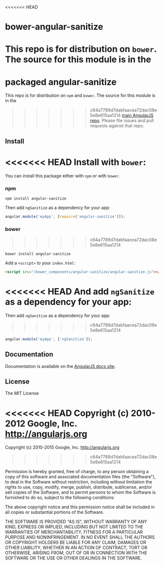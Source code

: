 <<<<<<< HEAD
# bower-angular-sanitize

This repo is for distribution on `bower`. The source for this module is in the
=======
# packaged angular-sanitize

This repo is for distribution on `npm` and `bower`. The source for this module is in the
>>>>>>> c64a7789d7dabfaacea72dac08e5e8e615aa1214
[main AngularJS repo](https://github.com/angular/angular.js/tree/master/src/ngSanitize).
Please file issues and pull requests against that repo.

## Install

<<<<<<< HEAD
Install with `bower`:
=======
You can install this package either with `npm` or with `bower`.

### npm

```shell
npm install angular-sanitize
```

Then add `ngSanitize` as a dependency for your app:

```javascript
angular.module('myApp', [require('angular-sanitize')]);
```

### bower
>>>>>>> c64a7789d7dabfaacea72dac08e5e8e615aa1214

```shell
bower install angular-sanitize
```

Add a `<script>` to your `index.html`:

```html
<script src="/bower_components/angular-sanitize/angular-sanitize.js"></script>
```

<<<<<<< HEAD
And add `ngSanitize` as a dependency for your app:
=======
Then add `ngSanitize` as a dependency for your app:
>>>>>>> c64a7789d7dabfaacea72dac08e5e8e615aa1214

```javascript
angular.module('myApp', ['ngSanitize']);
```

## Documentation

Documentation is available on the
[AngularJS docs site](http://docs.angularjs.org/api/ngSanitize).

## License

The MIT License

<<<<<<< HEAD
Copyright (c) 2010-2012 Google, Inc. http://angularjs.org
=======
Copyright (c) 2010-2015 Google, Inc. http://angularjs.org
>>>>>>> c64a7789d7dabfaacea72dac08e5e8e615aa1214

Permission is hereby granted, free of charge, to any person obtaining a copy
of this software and associated documentation files (the "Software"), to deal
in the Software without restriction, including without limitation the rights
to use, copy, modify, merge, publish, distribute, sublicense, and/or sell
copies of the Software, and to permit persons to whom the Software is
furnished to do so, subject to the following conditions:

The above copyright notice and this permission notice shall be included in
all copies or substantial portions of the Software.

THE SOFTWARE IS PROVIDED "AS IS", WITHOUT WARRANTY OF ANY KIND, EXPRESS OR
IMPLIED, INCLUDING BUT NOT LIMITED TO THE WARRANTIES OF MERCHANTABILITY,
FITNESS FOR A PARTICULAR PURPOSE AND NONINFRINGEMENT. IN NO EVENT SHALL THE
AUTHORS OR COPYRIGHT HOLDERS BE LIABLE FOR ANY CLAIM, DAMAGES OR OTHER
LIABILITY, WHETHER IN AN ACTION OF CONTRACT, TORT OR OTHERWISE, ARISING FROM,
OUT OF OR IN CONNECTION WITH THE SOFTWARE OR THE USE OR OTHER DEALINGS IN
THE SOFTWARE.

